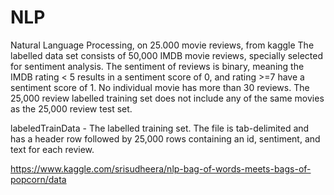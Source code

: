 # NLP
Natural Language Processing, on 25.000 movie reviews, from kaggle
The labelled data set consists of 50,000 IMDB movie reviews, specially selected for sentiment analysis. The sentiment of reviews is binary, meaning the IMDB rating < 5 results in a sentiment score of 0, and rating >=7 have a sentiment score of 1. No individual movie has more than 30 reviews. The 25,000 review labelled training set does not include any of the same movies as the 25,000 review test set.

labeledTrainData - The labelled training set. The file is tab-delimited and has a header row followed by 25,000 rows containing an id, sentiment, and text for each review.

https://www.kaggle.com/srisudheera/nlp-bag-of-words-meets-bags-of-popcorn/data
